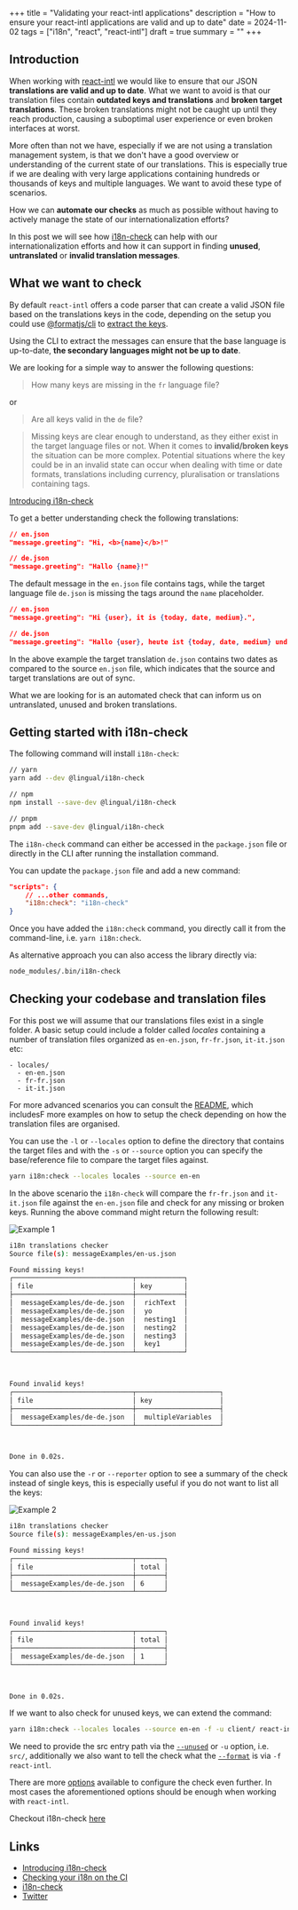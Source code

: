 +++
title = "Validating your react-intl applications"
description = "How to ensure your react-intl applications are valid and up to date"
date = 2024-11-02
tags = ["i18n", "react", "react-intl"]
draft = true
summary = ""
+++

## Introduction

When working with [react-intl](https://formatjs.github.io/docs/react-intl) we would like to ensure that our JSON **translations are valid and up to date**.
What we want to avoid is that our translation files contain **outdated keys and translations** and **broken target translations**. These broken translations might not be caught up until they reach production, causing a suboptimal user experience or even broken interfaces at worst.

More often than not we have, especially if we are not using a translation management system, is that we don't have a good overview or understanding of the current state of our translations. This is especially true if we are dealing with very large applications containing hundreds or thousands of keys and multiple languages. We want to avoid these type of scenarios.

How we can **automate our checks** as much as possible without having to actively manage the state of our internationalization efforts?

In this post we will see how [i18n-check](https://github.com/lingualdev/i18n-check) can help with our internationalization efforts and how it can support in finding **unused**, **untranslated** or **invalid translation messages**.

## What we want to check

By default `react-intl` offers a code parser that can create a valid JSON file based on the translations keys in the code, depending on the setup you could use [@formatjs/cli](https://formatjs.github.io/docs/tooling/cli) to [extract the keys](https://formatjs.github.io/docs/tooling/cli/#extraction).

Using the CLI to extract the messages can ensure that the base language is up-to-date, **the secondary languages might not be up to date**.

We are looking for a simple way to answer the following questions:

> How many keys are missing in the `fr` language file?

or

> Are all keys valid in the `de` file?

> Missing keys are clear enough to understand, as they either exist in the target language files or not. When it comes to **invalid/broken keys** the situation can be more complex. Potential situations where the key could be in an invalid state can occur when dealing with time or date formats, translations including currency, pluralisation or translations containing tags.

[Introducing i18n-check](https://lingual.dev/blog/introducing-i18n-check/)

To get a better understanding check the following translations:

```json
// en.json
"message.greeting": "Hi, <b>{name}</b>!"

// de.json
"message.greeting": "Hallo {name}!"
```

The default message in the `en.json` file contains tags, while the target language file `de.json` is missing the tags around the `name` placeholder.

```json
// en.json
"message.greeting": "Hi {user}, it is {today, date, medium}.",

// de.json
"message.greeting": "Hallo {user}, heute ist {today, date, medium} und morgen ist {tomorrow, date, medium}.",
```

In the above example the target translation `de.json` contains two dates as compared to the source `en.json` file, which indicates that the source and target translations are out of sync.

What we are looking for is an automated check that can inform us on untranslated, unused and broken translations.

## Getting started with i18n-check

The following command will install `i18n-check`:

```bash
// yarn
yarn add --dev @lingual/i18n-check

// npm
npm install --save-dev @lingual/i18n-check

// pnpm
pnpm add --save-dev @lingual/i18n-check
```

The `i18n-check` command can either be accessed in the `package.json` file or directly in the CLI after running the installation command.

You can update the `package.json` file and add a new command:

```json
"scripts": {
    // ...other commands,
    "i18n:check": "i18n-check"
}
```

Once you have added the `i18n:check` command, you directly call it from the command-line, i.e. `yarn i18n:check`.

As alternative approach you can also access the library directly via:

```bash
node_modules/.bin/i18n-check
```

## Checking your codebase and translation files

For this post we will assume that our translations files exist in a single folder. A basic setup could include a folder called _locales_ containing a number of translation files organized as `en-en.json`, `fr-fr.json`, `it-it.json` etc:

```
- locales/
  - en-en.json
  - fr-fr.json
  - it-it.json
```

For more advanced scenarios you can consult the [README](https://github.com/lingualdev/i18n-check?tab=readme-ov-file#examples), which includesF more examples on how to setup the check depending on how the translation files are organised.

You can use the `-l` or `--locales` option to define the directory that contains the target files and with the `-s` or `--source` option you can specify the base/reference file to compare the target files against.

```bash
yarn i18n:check --locales locales --source en-en
```

In the above scenario the `i18n-check` will compare the `fr-fr.json` and `it-it.json` file against the `en-en.json` file and check for any missing or broken keys. Running the above command might return the following result:

![Example 1](lingual-i18n-check-cli-example-1.png)

```bash
i18n translations checker
Source file(s): messageExamples/en-us.json

Found missing keys!
┌──────────────────────────────┬────────────┐
│ file                         │ key        │
├──────────────────────────────┼────────────┤
│  messageExamples/de-de.json  │  richText  │
│  messageExamples/de-de.json  │  yo        │
│  messageExamples/de-de.json  │  nesting1  │
│  messageExamples/de-de.json  │  nesting2  │
│  messageExamples/de-de.json  │  nesting3  │
│  messageExamples/de-de.json  │  key1      │
└──────────────────────────────┴────────────┘



Found invalid keys!
┌──────────────────────────────┬─────────────────────┐
│ file                         │ key                 │
├──────────────────────────────┼─────────────────────┤
│  messageExamples/de-de.json  │  multipleVariables  │
└──────────────────────────────┴─────────────────────┘



Done in 0.02s.
```

You can also use the `-r` or `--reporter` option to see a summary of the check instead of single keys, this is especially useful if you do not want to list all the keys:

![Example 2](lingual-i18n-check-cli-example-2.png)

```bash
i18n translations checker
Source file(s): messageExamples/en-us.json

Found missing keys!
┌──────────────────────────────┬───────┐
│ file                         │ total │
├──────────────────────────────┼───────┤
│  messageExamples/de-de.json  │ 6     │
└──────────────────────────────┴───────┘



Found invalid keys!
┌──────────────────────────────┬───────┐
│ file                         │ total │
├──────────────────────────────┼───────┤
│  messageExamples/de-de.json  │ 1     │
└──────────────────────────────┴───────┘



Done in 0.02s.
```

If we want to also check for unused keys, we can extend the command:

```bash
yarn i18n:check --locales locales --source en-en -f -u client/ react-intl
```

We need to provide the src entry path via the [`--unused`](https://github.com/lingualdev/i18n-check?tab=readme-ov-file#--format--f) or `-u` option, i.e. `src/`, additionally we also want to tell the check what the [`--format`](https://github.com/lingualdev/i18n-check?tab=readme-ov-file#--format--f) is via `-f react-intl`.

There are more [options](https://github.com/lingualdev/i18n-check?tab=readme-ov-file#options) available to configure the check even further. In most cases the aforementioned options should be enough when working with `react-intl`.

Checkout i18n-check [here](https://github.com/lingualdev/i18n-check)

## Links

- [Introducing i18n-check](https://lingual.dev/blog/introducing-i18n-check/)
- [Checking your i18n on the CI](https://lingual.dev/blog/checking-your-i18n-on-the-ci/)
- [i18n-check](https://github.com/lingualdev/i18n-check)
- [Twitter](https://twitter.com/lingualdev)
